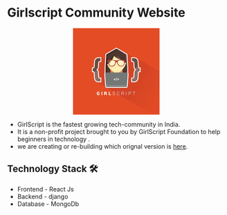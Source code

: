 

# Girlscript Community Website
  <div align="center">
  <img align="center" src="Assets/GsLogo.PNG" alt="Image of gs" />
  </div>
  
 -  GirlScript is the fastest growing tech-community in India. 
 -  It is a non-profit project brought to you by GirlScript Foundation to help beginners in technology .
 -  we are creating or re-building which orignal version is [here](https://www.girlscript.tech/home). 
 

## Technology Stack 🛠️
- Frontend - React Js
- Backend - django
- Database - MongoDb


